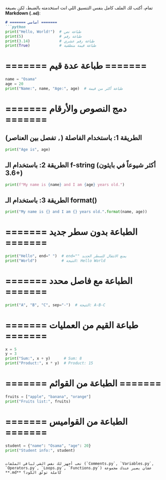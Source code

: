 تمام، أكتب لك الملف كامل بنفس التنسيق اللي انت استخدمته بالضبط، لكن بصيغة **Markdown (`.md`)**:

````markdown
# ======= أساسي =======
```python
print("Hello, World!")  # طباعة نص
print(5)                # طباعة رقم
print(3.14)             # طباعة رقم عشري
print(True)             # طباعة قيمة منطقية
````

# ======= طباعة عدة قيم =======

```python
name = "Osama"
age = 20
print("Name:", name, "Age:", age)  # طباعة أكثر من قيمة
```

# ======= دمج النصوص والأرقام =======

## الطريقة 1: باستخدام الفاصلة (`,` تفصل بين العناصر)

```python
print("Age is", age)
```

## الطريقة 2: باستخدام الـ f-string (أكثر شيوعاً في بايثون 3.6+)

```python
print(f"My name is {name} and I am {age} years old.")
```

## الطريقة 3: باستخدام الـ format()

```python
print("My name is {} and I am {} years old.".format(name, age))
```

# ======= الطباعة بدون سطر جديد =======

```python
print("Hello", end=" ")  # end="" يمنع الانتقال للسطر الجديد
print("World")           # النتيجة: Hello World
```

# ======= الطباعة مع فاصل محدد =======

```python
print("A", "B", "C", sep="-")  # النتيجة: A-B-C
```

# ======= طباعة القيم من العمليات =======

```python
x = 5
y = 3
print("Sum:", x + y)      # Sum: 8
print("Product:", x * y)  # Product: 15
```

# ======= الطباعة من القوائم =======

```python
fruits = ["apple", "banana", "orange"]
print("Fruits list:", fruits)
```

# ======= الطباعة من القواميس =======

```python
student = {"name": "Osama", "age": 20}
print("Student info:", student)
```

```

تحب أجهز لك نفس الشي لباقي الملفات (`Comments.py`, `Variables.py`, `Operators.py`, `Loops.py`, `Functions.py`) عشان يصير عندك مجموعة **.md** كاملة توثّق الكود؟
```
